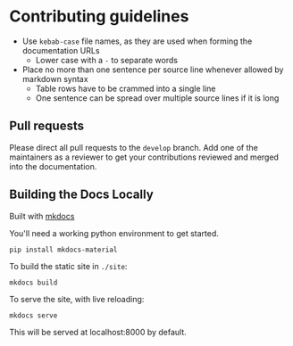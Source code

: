 # Contributing guidelines

- Use `kebab-case` file names, as they are used when forming the documentation URLs
  * Lower case with a `-` to separate words
- Place no more than one sentence per source line whenever allowed by markdown syntax
  * Table rows have to be crammed into a single line
  * One sentence can be spread over multiple source lines if it is long


## Pull requests

Please direct all pull requests to the `develop` branch.
Add one of the maintainers as a reviewer to get your contributions reviewed and
merged into the documentation.


## Building the Docs Locally

Built with [mkdocs](https://www.mkdocs.org/#mkdocs)

You'll need a working python environment to get started.

```
pip install mkdocs-material
```

To build the static site in `./site`:
```
mkdocs build
```

To serve the site, with live reloading:
```
mkdocs serve
```
This will be served at localhost:8000 by default.
